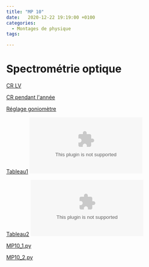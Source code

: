 ```yaml
---
title: "MP 10"
date:   2020-12-22 19:19:00 +0100
categories:
  - Montages de physique
tags:

---
```

# Spectrométrie optique

[CR LV](/assets/pdf/MP10.pdf)
<object class="pdf fitvidsignore" data="/assets/pdf/MP10.pdf" type="application/pdf"></object>

[CR pendant l'année](/assets/pdf/MP10_CR.pdf)
<object class="pdf fitvidsignore" data="/assets/pdf/MP10_CR.pdf" type="application/pdf"></object>

[Réglage goniomètre](/assets/pdf/MP10_reglage.pdf)
<object class="pdf fitvidsignore" data="/assets/pdf/MP10_reglage.pdf" type="application/pdf"></object>

[Tableau1](/assets/jpeg/MP10_tableau1.jpg)
<object class="pdf fitvidsignore" data="/assets/jpeg/MP10_tableau1.jpg" type="application/jpg"></object>

[Tableau2](/assets/jpeg/MP10_tableau2.jpg)
<object class="pdf fitvidsignore" data="/assets/jpeg/MP10_tableau2.jpg" type="application/jpg"></object>

<a href="/assets/python/MP10_1.py" download>MP10_1.py</a> 

<a href="/assets/python/MP10_2.py" download>MP10_2.py</a>

